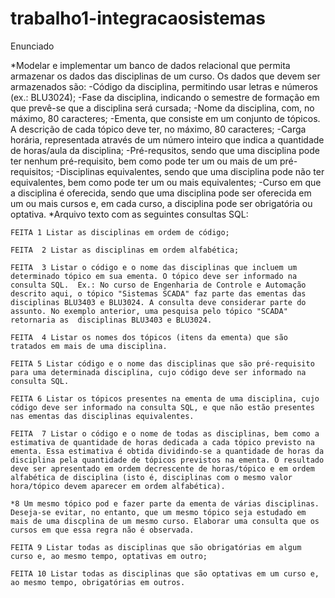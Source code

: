# trabalho1-integracaosistemas
Enunciado

*Modelar e implementar um banco de dados relacional que permita armazenar os dados das disciplinas de um curso. Os dados que devem ser armazenados são:
    -Código da disciplina, permitindo usar letras e números (ex.: BLU3024);
    -Fase da disciplina, indicando o semestre de formação em que prevê-se que a disciplina será cursada; 
    -Nome da disciplina, com, no máximo, 80 caracteres;
    -Ementa, que consiste em um conjunto de tópicos.  A descrição de cada tópico deve ter, no máximo, 80 caracteres;
    -Carga horária, representada através de um número inteiro que indica a quantidade de horas/aula da disciplina;
    -Pré-requsitos, sendo que uma disciplina pode ter nenhum pré-requisito, bem como pode ter um ou mais de um pré-requisitos;
    -Disciplinas equivalentes, sendo que uma disciplina pode não ter equivalentes, bem como pode ter um ou mais equivalentes;
    -Curso em que a disciplina é oferecida, sendo que uma disciplina pode ser oferecida em um ou mais cursos e, em cada curso, a disciplina pode ser obrigatória ou optativa.
*Arquivo texto com as seguintes consultas SQL:

    FEITA 1 Listar as disciplinas em ordem de código;

    FEITA  2 Listar as disciplinas em ordem alfabética;

    FEITA  3 Listar o código e o nome das disciplinas que incluem um determinado tópico em sua ementa. O tópico deve ser informado na consulta SQL.  Ex.: No curso de Engenharia de Controle e Automação descrito aqui, o tópico "Sistemas SCADA" faz parte das ementas das disciplinas BLU3403 e BLU3024. A consulta deve considerar parte do assunto. No exemplo anterior, uma pesquisa pelo tópico "SCADA" retornaria as  disciplinas BLU3403 e BLU3024.

    FEITA  4 Listar os nomes dos tópicos (itens da ementa) que são tratados em mais de uma disciplina.

    FEITA 5 Listar código e o nome das disciplinas que são pré-requisito para uma determinada disciplina, cujo código deve ser informado na consulta SQL.

    FEITA 6 Listar os tópicos presentes na ementa de uma disciplina, cujo código deve ser informado na consulta SQL, e que não estão presentes nas ementas das disciplinas equivalentes.
     
    FEITA  7 Listar o código e o nome de todas as disciplinas, bem como a estimativa de quantidade de horas dedicada a cada tópico previsto na ementa. Essa estimativa é obtida dividindo-se a quantidade de horas da disciplina pela quantidade de tópicos previstos na ementa. O resultado deve ser apresentado em ordem decrescente de horas/tópico e em ordem alfabética de disciplina (isto é, disciplinas com o mesmo valor hora/tópico devem aparecer em ordem alfabética). 
    
    *8 Um mesmo tópico pod e fazer parte da ementa de várias disciplinas. Deseja-se evitar, no entanto, que um mesmo tópico seja estudado em mais de uma discplina de um mesmo curso. Elaborar uma consulta que os cursos em que essa regra não é observada.

    FEITA 9 Listar todas as disciplinas que são obrigatórias em algum curso e, ao mesmo tempo, optativas em outro;

    FEITA 10 Listar todas as disciplinas que são optativas em um curso e, ao mesmo tempo, obrigatórias em outros.

